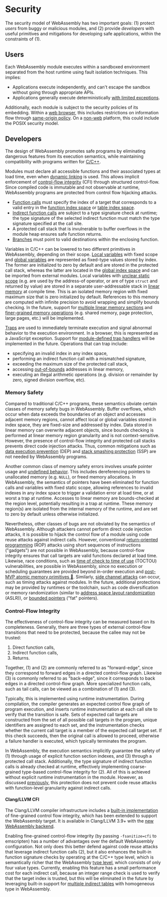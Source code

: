 # Security

The security model of WebAssembly has two important goals: (1) protect *users*
from buggy or malicious modules, and (2) provide *developers* with useful
primitives and mitigations for developing safe applications, within the
constraints of (1).

## Users

Each WebAssembly module executes within a sandboxed environment separated from
the host runtime using fault isolation techniques. This implies:

  * Applications execute independently, and can't escape the sandbox without
  going through appropriate APIs.
  * Applications generally execute deterministically
  [with limited exceptions](Nondeterminism.md).

Additionally, each module is subject to the security policies of its embedding.
Within a [web browser](Web.md), this includes restrictions on information flow
through [same-origin policy][]. On a [non-web](NonWeb.md) platform, this could
include the POSIX security model.

## Developers

The design of WebAssembly promotes safe programs by eliminating dangerous
features from its execution semantics, while maintaining compatibility with
programs written for [C/C++](CAndC%2B%2B.md).

Modules must declare all accessible functions and their associated types
at load time, even when [dynamic linking](DynamicLinking.md) is used. This
allows implicit enforcement of [control-flow integrity][] (CFI) through
structured control-flow. Since compiled code is immutable and not observable at
runtime, WebAssembly programs are protected from control flow hijacking attacks.

  * [Function calls](Semantics.md#calls) must specify the index of a target
  that corresponds to a valid entry in the
  [function index space](Modules.md#function-index-space) or
  [table index space](Modules.md#table-index-space).
  * [Indirect function calls](Rationale.md#indirect-calls) are subject to a type
  signature check at runtime; the type signature of the selected indirect
  function must match the type signature specified at the call site.
  * A protected call stack that is invulnerable to buffer overflows in the
  module heap ensures safe function returns.
  * [Branches](Semantics.md#branches-and-nesting) must point to valid
  destinations within the enclosing function.

Variables in C/C++ can be lowered to two different primitives in WebAssembly,
depending on their scope. [Local variables](Semantics.md#local-variables)
with fixed scope and [global variables](Semantics.md#global-variables) are
represented as fixed-type values stored by index. The former are initialized
to zero by default and are stored in the protected call stack, whereas
the latter are located in the [global index space](Modules.md#global-index-space)
and can be imported from external modules. Local variables with
[unclear static scope](Rationale.md#locals) (e.g. are used by the address-of
operator, or are of type `struct` and returned by value) are stored in a separate
user-addressable stack in [linear memory](Semantics.md#linear-memory) at
compile time. This is an isolated memory region with fixed maximum size that is
zero initialized by default. References to this memory are computed with
infinite precision to avoid wrapping and simplify bounds checking. In the future,
support for [multiple linear memory sections](Modules.md#linear-memory-section) and
[finer-grained memory operations][future memory control]
(e.g. shared memory, page protection, large pages, etc.) will be implemented.

[Traps](Semantics.md#traps) are used to immediately terminate execution and
signal abnormal behavior to the execution environment. In a browser, this is
represented as a JavaScript exception. Support for
[module-defined trap handlers][future trapping]
will be implemented in the future. Operations that can trap include:

  * specifying an invalid index in any index space,
  * performing an indirect function call with a mismatched signature,
  * exceeding the maximum size of the protected call stack,
  * accessing [out-of-bounds](#Rationale.md#out-of-bounds) addresses in linear
  memory,
  * executing an illegal arithmetic operations (e.g. division or remainder by
  zero, signed division overflow, etc).

### Memory Safety
Compared to traditional C/C++ programs, these semantics obviate certain classes
of memory safety bugs in WebAssembly. Buffer overflows, which occur when data
exceeds the boundaries of an object and accesses adjacent memory regions, cannot
affect local or global variables stored in index space, they are fixed-size and
addressed by index. Data stored in linear memory can overwrite adjacent objects,
since bounds checking is performed at linear memory region granularity and is
not context-sensitive. However, the presence of control-flow integrity and
protected call stacks prevents direct code injection attacks. Thus,
common mitigations such as [data execution prevention][] (DEP) and
[stack smashing protection][] (SSP) are not needed by WebAssembly programs.

Another common class of memory safety errors involves unsafe pointer usage and
[undefined behavior](CAndC%2B%2B.md#undefined-behavior). This includes
dereferencing pointers to unallocated memory (e.g. `NULL`), or freed memory
allocations. In WebAssembly, the semantics of pointers have been eliminated for
function calls and variables with fixed static scope, allowing references to
invalid indexes in any index space to trigger a validation error at load time,
or at worst a trap at runtime. Accesses to linear memory are bounds-checked at
the region level, potentially resulting in a trap at runtime. These memory
region(s) are isolated from the internal memory of the runtime, and are set to
zero by default unless otherwise initialized.

Nevertheless, other classes of bugs are not obviated by the semantics of
WebAssembly. Although attackers cannot perform direct code injection attacks,
it is possible to hijack the control flow of a module using code reuse attacks
against indirect calls. However, conventional [return-oriented programming][]
(ROP) attacks using short sequences of instructions ("gadgets") are not possible
in WebAssembly, because control-flow integrity ensures that call targets are
valid functions declared at load time. Likewise, race conditions, such as
[time of check to time of use][] (TOCTOU) vulnerabilities, are possible in
WebAssembly, since no execution or scheduling guarantees are provided beyond
in-order execution and [post-MVP atomic memory primitives
:unicorn:][future threads].
Similarly, [side channel attacks][] can occur, such as timing attacks against
modules. In the future, additional protections may be provided by runtimes or
the toolchain, such as code diversification or memory randomization (similar to
[address space layout randomization][] (ASLR)), or [bounded pointers][] ("fat"
pointers).

### Control-Flow Integrity
The effectiveness of control-flow integrity can be measured based on its
completeness. Generally, there are three types of external control-flow
transitions that need to be protected, because the callee may not be trusted:
  1. Direct function calls,
  2. Indirect function calls,
  3. Returns.

Together, (1) and (2) are commonly referred to as "forward-edge", since they
correspond to forward edges in a directed control-flow graph. Likewise (3) is
commonly referred to as "back-edge", since it corresponds to back edges in a
directed control-flow graph. More specialized function calls, such as tail
calls, can be viewed as a combination of (1) and (3).

Typically, this is implemented using runtime instrumentation. During
compilation, the compiler generates an expected control flow graph of program
execution, and inserts runtime instrumentation at each call site to verify that
the transition is safe. Sets of expected call targets are constructed from the
set of all possible call targets in the program, unique identifiers are assigned
to each set, and the instrumentation checks whether the current call target is
a member of the expected call target set. If this check succeeds, then the
original call is allowed to proceed, otherwise a failure handler is executed,
which typically terminates the program.

In WebAssembly, the execution semantics implicitly guarantee the safety of (1)
through usage of explicit function section indexes, and (3) through a protected
call stack. Additionally, the type signature of indirect function calls is
already checked at runtime, effectively implementing coarse-grained type-based
control-flow integrity for (2). All of this is achieved without explicit runtime
instrumentation in the module. However, as discussed
[previously](#memory-safety), this protection does not prevent code reuse
attacks with function-level granularity against indirect calls.

#### Clang/LLVM CFI
The Clang/LLVM compiler infrastructure includes a [built-in implementation] of
fine-grained control flow integrity, which has been extended to support the
WebAssembly target. It is available in Clang/LLVM 3.9+ with the
[new WebAssembly backend].

Enabling fine-grained control-flow integrity (by passing `-fsanitize=cfi` to
emscripten) has a number of advantages over the default WebAssembly
configuration. Not only does this better defend against code reuse attacks that
leverage indirect function calls (2), but it also enhances the built-in function
signature checks by operating at the C/C++ type level, which is semantically
richer that the WebAssembly [type level](Semantics.md#types), which consists
of only four value types. Currently, enabling this feature has a small
performance cost for each indirect call, because an integer range check is
used to verify that the target index is trusted, but this will be eliminated in
the future by leveraging built-in support for
[multiple indirect tables](Modules.md#table-index-space) with homogeneous type
in WebAssembly.

  [address space layout randomization]: https://en.wikipedia.org/wiki/Address_space_layout_randomization
  [bounded pointers]: https://en.wikipedia.org/wiki/Bounded_pointer
  [built-in implementation]: http://clang.llvm.org/docs/ControlFlowIntegrity.html
  [control-flow integrity]: https://research.microsoft.com/apps/pubs/default.aspx?id=64250
  [data execution prevention]: https://en.wikipedia.org/wiki/Executable_space_protection
  [forward-edge control-flow integrity]: https://www.usenix.org/node/184460
  [new WebAssembly backend]: https://github.com/WebAssembly/binaryen#cc-source--webassembly-llvm-backend--s2wasm--webassembly
  [return-oriented programming]: https://en.wikipedia.org/wiki/Return-oriented_programming
  [same-origin policy]: https://www.w3.org/Security/wiki/Same_Origin_Policy
  [side channel attacks]: https://en.wikipedia.org/wiki/Side-channel_attack
  [stack smashing protection]: https://en.wikipedia.org/wiki/Buffer_overflow_protection#Random_canaries
  [time of check to time of use]: https://en.wikipedia.org/wiki/Time_of_check_to_time_of_use

[future threads]: https://github.com/WebAssembly/design/issues/1073
[future memory control]: FutureFeatures.md#finer-grained-control-over-memory
[future trapping]: FutureFeatures.md#trapping-or-non-trapping-strategies
